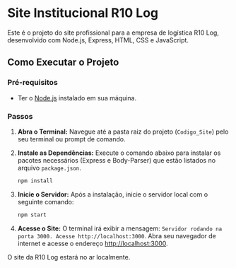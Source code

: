 # Site Institucional R10 Log

Este é o projeto do site profissional para a empresa de logística R10 Log, desenvolvido com Node.js, Express, HTML, CSS e JavaScript.

## Como Executar o Projeto

### Pré-requisitos

- Ter o [Node.js](https://nodejs.org/) instalado em sua máquina.

### Passos

1.  **Abra o Terminal:**
    Navegue até a pasta raiz do projeto (`Codigo_Site`) pelo seu terminal ou prompt de comando.

2.  **Instale as Dependências:**
    Execute o comando abaixo para instalar os pacotes necessários (Express e Body-Parser) que estão listados no arquivo `package.json`.

    ```bash
    npm install
    ```

3.  **Inicie o Servidor:**
    Após a instalação, inicie o servidor local com o seguinte comando:

    ```bash
    npm start
    ```

4.  **Acesse o Site:**
    O terminal irá exibir a mensagem: `Servidor rodando na porta 3000. Acesse http://localhost:3000`.
    Abra seu navegador de internet e acesse o endereço [http://localhost:3000](http://localhost:3000).

O site da R10 Log estará no ar localmente.
